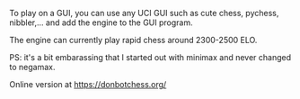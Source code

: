 To play on a GUI, you can use any UCI GUI such as cute chess, pychess, nibbler,... and add the engine to the GUI program.

The engine can currently play rapid chess around 2300-2500 ELO.

PS: it's a bit embarassing that I started out with minimax and never changed to negamax.

Online version at https://donbotchess.org/
